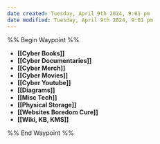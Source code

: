 ```yaml
---
date created: Tuesday, April 9th 2024, 9:01 pm
date modified: Tuesday, April 9th 2024, 9:01 pm
---
```

%% Begin Waypoint %%
- **[[Cyber Books]]**
- **[[Cyber Documentaries]]**
- **[[Cyber Merch]]**
- **[[Cyber Movies]]**
- **[[Cyber Youtube]]**
- **[[Diagrams]]**
- **[[Misc Tech]]**
- **[[Physical Storage]]**
- **[[Websites Boredom Cure]]**
- **[[Wiki, KB, KMS]]**

%% End Waypoint %%